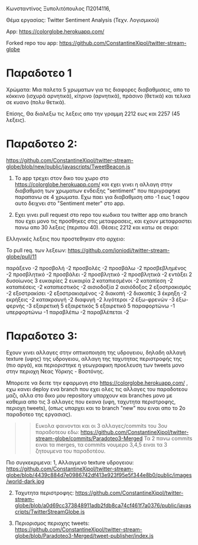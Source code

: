 Κωνσταντίνος Ξυπολιτόπουλος Π2014116, 

Θέμα εργασίας: Twitter Sentiment Analysis (Τεχν. Λογισμικού)

App: https://colorglobe.herokuapp.com/

Forked repo του app: https://github.com/ConstantineXipol/twitter-stream-globe

# Παραδοτεο 1
Χρώματα: Μια παλετα 5 χρωματων για τις διαφορες διαβαθμισεις, απο το κόκκινο (ισχυρά αρνητικά), κίτρινο (αρνητικά), πράσινο (θετικά) και τελικα σε κυανο (πολυ θετικά).

Επίσης, Θα διαλεξω τις λεξεις απο την γραμμη 2212 εως και 2257 (45 λεξεις).

# Παραδοτεο 2: 

https://github.com/ConstantineXipol/twitter-stream-globe/blob/new/public/javascripts/TweetBeacon.js

1. Το app τρεχει στον δικο του χωρο στο https://colorglobe.herokuapp.com/ και εχει γινει η αλλαγη στην διαβαθμιση των χρωματων ενδειξης "sentiment" που περιγραφηκε παραπανω σε 4 χρωματα.
  Εχω παει για διαβαθμιση απο -1 εως 1 αφου αυτο δειχνει στο "Sentiment meter" στο app. 

2. Εχει γινει pull request στο repo του κωδικα του twitter app απο branch που εχει μονο τις προσθηκες στις μεταφρασεις, και εχουν μεταφραστει πανω απο 30 λεξεις (περιπου 40). Θέσεις 2212 και κατω σε σειρα:

Ελληνικές λεξεις που προστεθηκαν στο αρχειο: 

To pull req. των λεξεων: https://github.com/ioniodi/twitter-stream-globe/pull/11

παράξενο -2
προσβολή -2
προσβολές -2
προσβάλω -2
προσβεβλημένος -2
προσβλητικό -2
προσβάλει -2
προσβλητικό -2
προσβλητικά -2
εντάξει 2
δυσοίωνος 3
ευκαιρίες 2
ευκαιρία 2
καταπιεσμένοι -2
καταπίεση -2
καταπιέσεις -2
καταπιεστικός -2
αισιοδοξία 2
αισιόδοξος 2
εξοστρακισμός -2
εξοστρακίσει -2
εξοστρακισμένος -2
διακοπή -2
διακοπές 3
έκρηξη -2
εκρήξεις -2
κατακραυγή -2
διαφυγή -2
λιγότεροι -2
έξω-φρενών -3
έξω-φερνής -3
εξαιρετική 5
εξαιρετικός 5
εξαιρετικό 5
παραφορτώνω -1
υπερφορτώνω -1
παραβλέπω -2
παραβλέπεται -2


# Παραδοτεο 3: 

Εχουν γινει αλλαγες στην οπτικοποιηση της υδρογειου, δηλαδη αλλαγή texture (υφης) της υδρογειου, αλλαγη της ταχυτητας περιστροφής της (πιο αργά), και περιοριστηκε η γεωγραφικη προελευση των tweets μονο στην περιοχη Νεας Υόρκης - Βοστόνης.

Μπορειτε να δειτε την εφαρμογη στο https://colorglobe.herokuapp.com/ , εχω κανει deploy ενα branch που εχει ολες τις αλλαγες του παραδοτεου μαζι, αλλα στο δικο μου repository υπαρχουν και branches μονο με καθεμια απο τις 3 αλλαγες που εκανα (υφη, ταχυτητα περιστροφης, περιοχη tweets), (οπως υπαρχει και το branch "new" που ειναι απο το 2ο παραδοτεο της εργασιας).

>> Ευκολα φαινονται και οι 3 αλλαγες/commits του 3ου παραδοτεου εδω: https://github.com/ConstantineXipol/twitter-stream-globe/commits/Paradoteo3-Merged  Τα 2 πανω commits ειναι τα merges, τα commits νουμερο 3,4,5 ειναι τα 3 ζητουμενα του παραδοτέου.

Πιο συγκεκριμενα:
1, Αλλαγμενο texture υδρογειου: https://github.com/ConstantineXipol/twitter-stream-globe/blob/4439c884d7e0986742df413e923f95e5f344e8b0/public/images/world-dark.jpg

2. Ταχυτητα περιστροφης: https://github.com/ConstantineXipol/twitter-stream-globe/blob/a0d69cc373848911adb2fdb8ca74cf461f7a0376/public/javascripts/TwitterStreamGlobe.js

3. Περιορισμος περιοχης tweets: https://github.com/ConstantineXipol/twitter-stream-globe/blob/Paradoteo3-Merged/tweet-publisher/index.js

